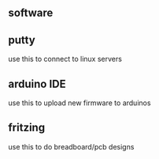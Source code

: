 software
--------

## putty

use this to connect to linux servers

## arduino IDE

use this to upload new firmware to arduinos

## fritzing

use this to do breadboard/pcb designs
